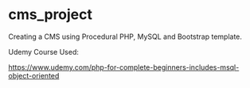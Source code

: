 # cms_project

Creating a CMS using Procedural PHP, MySQL and Bootstrap template.

Udemy Course Used:

https://www.udemy.com/php-for-complete-beginners-includes-msql-object-oriented
